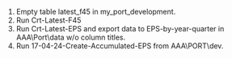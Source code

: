1) Empty table latest_f45 in my_port_development.
2) Run Crt-Latest-F45
3) Run Crt-Latest-EPS and export data to EPS-by-year-quarter in AAA\Port\data
   w/o column titles.
4) Run 17-04-24-Create-Accumulated-EPS from AAA\PORT\dev.